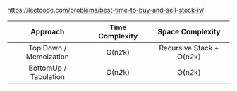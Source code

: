 https://leetcode.com/problems/best-time-to-buy-and-sell-stock-iv/

|        Approach        | Time Complexity |      Space Complexity      |
| :--------------------: | :-------------: | :------------------------: |
| Top Down / Memoization |    O(n*2*k)     | Recursive Stack + O(n*2*k) |
| BottomUp / Tabulation  |    O(n*2*k)     |          O(n*2*k)          |
